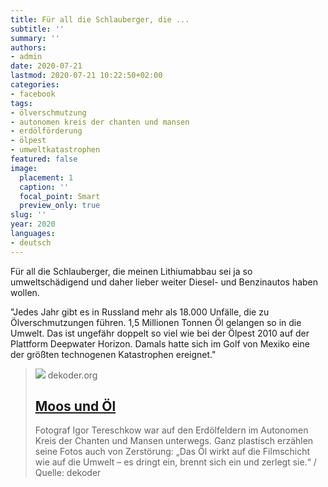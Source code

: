 ```yaml
---
title: Für all die Schlauberger, die ...
subtitle: ''
summary: ''
authors:
- admin
date: 2020-07-21
lastmod: 2020-07-21 10:22:50+02:00
categories:
- facebook
tags:
- ölverschmutzung
- autonomen kreis der chanten und mansen
- erdölförderung
- ölpest
- umweltkatastrophen
featured: false
image:
  placement: 1
  caption: ''
  focal_point: Smart
  preview_only: true
slug: ''
year: 2020
languages:
- deutsch
---
```


Für all die Schlauberger, die meinen Lithiumabbau sei ja so umweltschädigend und daher lieber weiter Diesel- und Benzinautos haben wollen.

"Jedes Jahr gibt es in Russland mehr als 18.000 Unfälle, die zu Ölverschmutzungen führen. 1,5 Millionen Tonnen Öl gelangen so in die Umwelt. Das ist ungefähr doppelt so viel wie bei der Ölpest 2010 auf der Plattform Deepwater Horizon. Damals hatte sich im Golf von Mexiko eine der größten technogenen Katastrophen ereignet."
> [![](https://www.dekoder.org/sites/default/files/moos_und_oel_social.png)](https://www.dekoder.org/de/article/oel-verschmutzung-chanten-mansen)
> dekoder.org
> ## [Moos und Öl](https://www.dekoder.org/de/article/oel-verschmutzung-chanten-mansen)
>
>Fotograf Igor Tereschkow war auf den Erdölfeldern im Autonomen Kreis der Chanten und Mansen unterwegs. Ganz plastisch erzählen seine Fotos auch von Zerstörung: „Das Öl wirkt auf die Filmschicht wie auf die Umwelt – es dringt ein, brennt sich ein und zerlegt sie.“ / Quelle: dekoder